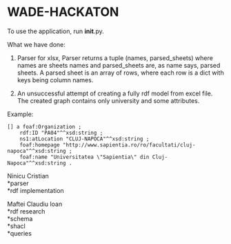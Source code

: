 # WADE-HACKATON


To use the application, run __init__.py. 

What we have done: 

1. Parser for xlsx, Parser returns a tuple (names, parsed_sheets) where names are sheets names and parsed_sheets are, as name says, parsed sheets. 
A parsed sheet is an array of rows, where each row is a dict with keys being column names.

2. An unsuccessful attempt of creating a fully rdf model from excel file. 
  The created graph contains only university and some attributes. 

Example: 


```
[] a foaf:Organization ;
    rdf:ID "PA04"^^xsd:string ;
    ns1:atLocation "CLUJ-NAPOCA"^^xsd:string ;
    foaf:homepage "http://www.sapientia.ro/ro/facultati/cluj-napoca"^^xsd:string ;
    foaf:name "Universitatea \"Sapientia\" din Cluj-Napoca"^^xsd:string .
```
Ninicu Cristian\
*parser\
*rdf implementation

Maftei Claudiu Ioan\
*rdf research\
*schema\
*shacl\
*queries
